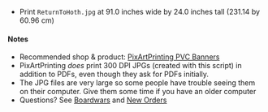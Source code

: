 * Print `ReturnToHoth.jpg` at 91.0 inches wide by 24.0 inches tall (231.14 by 60.96 cm)

#### Notes
* Recommended shop & product: [PixArtPrinting PVC Banners](https://www.pixartprinting.com/signage/banners-mesh/pvc-banner/)
* PixArtPrinting *does* print 300 DPI JPGs (created with this script) in addition to PDFs, even though they ask for PDFs initially.
* The JPG files are very large so some people have trouble seeing them on their computer. Give them some time if you have an older computer
* Questions? See [Boardwars](http://boardwars.eu/ia-maps/) and [New Orders](https://neworders.xyz/imperial-assault-skirmish-map-project/)
